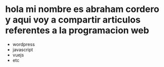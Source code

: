# hola mi nombre es abraham cordero y aqui voy a compartir articulos referentes a la programacion web

- wordpress
- javascript
- vuejs
- etc
